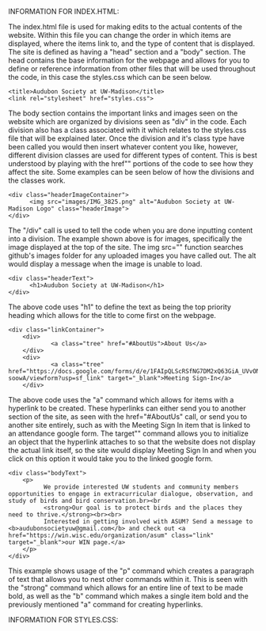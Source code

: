 INFORMATION FOR INDEX.HTML: 

The index.html file is used for making edits to the actual contents of the website. Within this file you can change the order in which items are displayed, where the items 
link to, and the type of content that is displayed. The site is defined as having a "head" section and a "body" section. The head contains the base information for the 
webpage and allows for you to define or reference information from other files that will be used throughout the code, in this case the styles.css which can be seen below. 

    <title>Audubon Society at UW-Madison</title> 
    <link rel="stylesheet" href="styles.css">

The body section contains the important links and images seen on the website which are organized by divisions seen as "div" in the code. Each division also has a class 
associated with it which relates to the styles.css file that will be explained later. Once the division and it's class type have been called you would then insert whatever 
content you like, however, different division classes are used for different types of content. This is best understood by playing with the href"" portions of the code to see how they affect the site. Some examples can be seen below of how the divisions and the classes work. 

    <div class="headerImageContainer">
          <img src="images/IMG_3825.png" alt="Audubon Society at UW-Madison Logo" class="headerImage">
    </div>
  
The "/div" call is used to tell the code when you are done inputting content into a division. The example shown above is for images, specifically the image displayed at the 
top of the site. The img src="" function searches github's images folder for any uploaded images you have called out. The alt would display a message when the image is 
unable to load. 

    <div class="headerText">
          <h1>Audubon Society at UW-Madison</h1>
    </div>
  
The above code uses "h1" to define the text as being the top priority heading which allows for the title to come first on the webpage. 
  
    <div class="linkContainer">
        <div>
                <a class="tree" href="#AboutUs">About Us</a>
        </div>
        <div>
                <a class="tree" href="https://docs.google.com/forms/d/e/1FAIpQLScRSfNG7DM2xQ63GiA_UVvONueKkiXw_Xubvo2D0RZG-soowA/viewform?usp=sf_link" target="_blank">Meeting Sign-In</a>
        </div>
        
The above code uses the "a" command which allows for items with a hyperlink to be created. These hyperlinks can either send you to another section of the site, as seen with 
the href="#AboutUs" call, or send you to another site entirely, such as with the Meeting Sign In item that is linked to an attendance google form. The target"" command allows you to initialize an object that the hyperlink attaches to so that the website does not display the actual link itself, so the site would display Meeting Sign In and when you click on this option it would take you to the linked google form. 

    <div class="bodyText">
        <p>
              We provide interested UW students and community members opportunities to engage in extracurricular dialogue, observation, and study of birds and bird conservation.br><br
              <strong>Our goal is to protect birds and the places they need to thrive.</strong><br><br>
              Interested in getting involved with ASUM? Send a message to <b>audubonsocietyuw@gmail.com</b> and check out <a href="https://win.wisc.edu/organization/asum" class="link" target="_blank">our WIN page.</a>
        </p>
    </div>
  
This example shows usage of the "p" command which creates a paragraph of text that allows you to nest other commands within it. This is seen with the "strong" command which 
allows for an entire line of text to be made bold, as well as the "b" command which makes a single item bold and the previously mentioned "a" command for creating hyperlinks.


INFORMATION FOR STYLES.CSS: 


